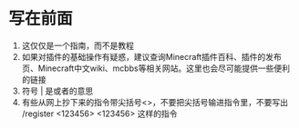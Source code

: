 # 写在前面

1. 这仅仅是一个指南，而不是教程
2. 如果对插件的基础操作有疑惑，建议查询Minecraft插件百科、插件的发布页、Minecraft中文wiki、mcbbs等相关网站。这里也会尽可能提供一些便利的链接
3. 符号 \| 是或者的意思
4. 有些从网上抄下来的指令带尖括号&lt;&gt;，不要把尖括号输进指令里，不要写出 /register &lt;123456&gt; &lt;123456&gt; 这样的指令





